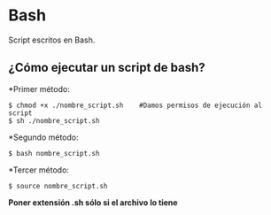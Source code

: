 Bash
====
Script escritos en Bash.

## ¿Cómo ejecutar un script de bash? ##

*Primer método:

```
$ chmod +x ./nombre_script.sh    #Damos permisos de ejecución al script
$ sh ./nombre_script.sh 
```

*Segundo método:

```
$ bash nombre_script.sh
```

*Tercer método:

```
$ source nombre_script.sh
```

**Poner extensión .sh sólo si el archivo lo tiene**
